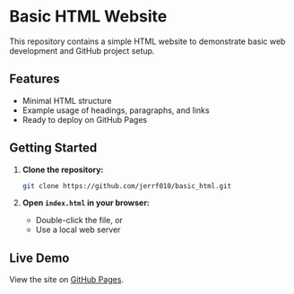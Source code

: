 
# Basic HTML Website

This repository contains a simple HTML website to demonstrate basic web development and GitHub project setup.

## Features

- Minimal HTML structure
- Example usage of headings, paragraphs, and links
- Ready to deploy on GitHub Pages

## Getting Started

1. **Clone the repository:**
    ```bash
    git clone https://github.com/jerrf010/basic_html.git
    ```

2. **Open `index.html` in your browser:**
    - Double-click the file, or
    - Use a local web server

## Live Demo

View the site on [GitHub Pages](https://jerrf010.github.io/basic_html/).